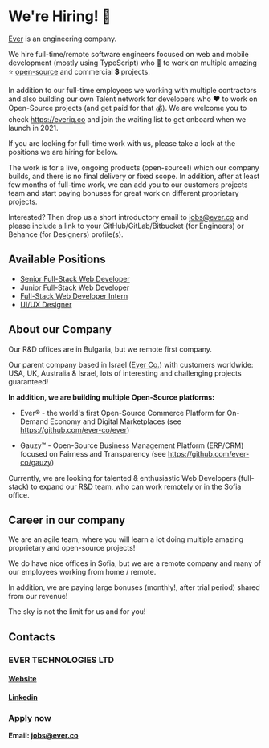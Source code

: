 # We're Hiring! :rocket:

[Ever](https://ever.co) is an engineering company.

We hire full-time/remote software engineers focused on web and mobile development (mostly using TypeScript) who 💖 to work on multiple amazing :star: [open-source](https://github.com/ever-co) and commercial :heavy_dollar_sign: projects.

In addition to our full-time employees we working with multiple contractors and also building our own Talent network for developers who ❤️ to work on Open-Source projects (and get paid for that :moneybag:). We are welcome you to check https://everiq.co and join the waiting list to get onboard when we launch in 2021.

If you are looking for full-time work with us, please take a look at the positions we are hiring for below.

The work is for a live, ongoing products (open-source!) which our company builds, and there is no final delivery or fixed scope.
In addition, after at least few months of full-time work, we can add you to our customers projects team and start paying bonuses for great work on different proprietary projects.

Interested? Then drop us a short introductory email to jobs@ever.co and please include a link to your GitHub/GitLab/Bitbucket (for Engineers) or Behance (for Designers) profile(s).

## Available Positions

 * [Senior Full-Stack Web Developer](https://github.com/ever-co/jobs/blob/master/SeniorWebDeveloper.md)
 * [Junior Full-Stack Web Developer](https://github.com/ever-co/jobs/blob/master/JuniorWebDeveloper.md)
 * [Full-Stack Web Developer Intern](https://github.com/ever-co/jobs/blob/master/WebDeleloperIntern.md)
 * [UI/UX Designer](https://github.com/ever-co/jobs/blob/master/UiUxDesigner.md)
 
## About our Compаny

Our R&D offices are in Bulgaria, but we remote first company.

Our parent company based in Israel ([Ever Co.](https://ever.co)) with customers worldwide: USA, UK, Australia & Israel, lots of interesting and challenging projects guaranteed!

 **In addition, we are building multiple Open-Source platforms:**
  
  * Ever® - the world's first Open-Source Commerce Platform for On-Demand Economy and Digital Marketplaces (see https://github.com/ever-co/ever)
  
  * Gauzy™ - Open-Source Business Management Platform (ERP/CRM) focused on Fairness and Transparency (see https://github.com/ever-co/gauzy)

Currently, we are looking for talented & enthusiastic Web Developers (full-stack) to expand our R&D team, who can work remotely or in the Sofia office.

## Career in our company

We are an agile team, where you will learn a lot doing multiple amazing proprietary and open-source projects!

We do have nice offices in Sofia, but we are a remote company and many of our employees working from home / remote.

In addition, we are paying large bonuses (monthly!, after trial period) shared from our revenue!

The sky is not the limit for us and for you!

## Contacts

### EVER TECHNOLOGIES LTD

#### [Website](https://ever.tech)
#### [Linkedin](https://www.linkedin.com/company/ever-technologies)

### Apply now
**Email: jobs@ever.co**
